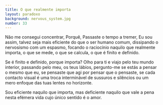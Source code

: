 ```yaml
---
title: O que realmente importa
layout: paradoxo
background: nervous_system.jpg
number: 33
---
```


Não me consegui concentrar, Porquê, Passaste o tempo a tremer, Eu sou assim, talvez seja mais eficiente do que o ser humano comum, dissipando o nervosismo com um espasmo, focando o raciocínio naquilo que realmente importa, o que se mede, o que se calcula, o que é finito e definido.

Se é finito e definido, porque importa? Olho para ti e viajo pelo teu mundo interior, passando pelo meu, os teus lábios, pergunto-me se estás a pensar o mesmo que eu, se pensaste que agi por pensar que o pensaste, se cada contacto visual é uma troca interminável de sussuros e silêncios ou um mero enfoque das tuas lentes no horizonte.

Sou eficiente naquilo que importa, mas deficiente naquilo que vale a pena nesta efémera vida cujo único sentido é o amor.
